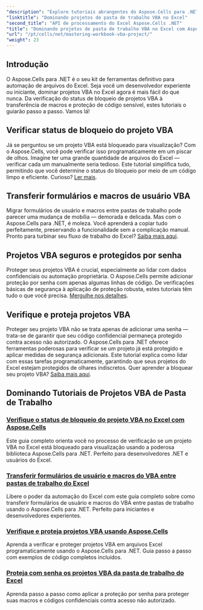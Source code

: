 ```yaml
---
"description": "Explore tutoriais abrangentes do Aspose.Cells para .NET para dominar verificações de status de bloqueio de projetos VBA do Excel, transferências de formulários de usuário e proteção de projetos VBA."
"linktitle": "Dominando projetos de pasta de trabalho VBA no Excel"
"second_title": "API de processamento do Excel Aspose.Cells .NET"
"title": "Dominando projetos de pasta de trabalho VBA no Excel com Aspose.Cells"
"url": "/pt/cells/net/mastering-workbook-vba-project/"
"weight": 23
---
```


## Introdução

O Aspose.Cells para .NET é o seu kit de ferramentas definitivo para automação de arquivos do Excel. Seja você um desenvolvedor experiente ou iniciante, dominar projetos VBA no Excel agora é mais fácil do que nunca. Da verificação do status de bloqueio de projetos VBA à transferência de macros e proteção de código sensível, estes tutoriais o guiarão passo a passo. Vamos lá!

## Verificar status de bloqueio do projeto VBA

Já se perguntou se um projeto VBA está bloqueado para visualização? Com o Aspose.Cells, você pode verificar isso programaticamente em um piscar de olhos. Imagine ter uma grande quantidade de arquivos do Excel — verificar cada um manualmente seria tedioso. Este tutorial simplifica tudo, permitindo que você determine o status do bloqueio por meio de um código limpo e eficiente. Curioso? [Ler mais](./check-vba-project-lock-status/).

## Transferir formulários e macros de usuário VBA

Migrar formulários de usuário e macros entre pastas de trabalho pode parecer uma mudança de mobília — demorada e delicada. Mas com o Aspose.Cells para .NET, é moleza. Você aprenderá a copiar tudo perfeitamente, preservando a funcionalidade sem a complicação manual. Pronto para turbinar seu fluxo de trabalho do Excel? [Saiba mais aqui](./transfer-vba-user-form-and-macro/).

## Projetos VBA seguros e protegidos por senha

Proteger seus projetos VBA é crucial, especialmente ao lidar com dados confidenciais ou automação proprietária. O Aspose.Cells permite adicionar proteção por senha com apenas algumas linhas de código. De verificações básicas de segurança à aplicação de proteção robusta, estes tutoriais têm tudo o que você precisa. [Mergulhe nos detalhes](./password-protect-vba-projects/).

## Verifique e proteja projetos VBA

Proteger seu projeto VBA não se trata apenas de adicionar uma senha — trata-se de garantir que seu código confidencial permaneça protegido contra acesso não autorizado. O Aspose.Cells para .NET oferece ferramentas poderosas para verificar se um projeto já está protegido e aplicar medidas de segurança adicionais. Este tutorial explica como lidar com essas tarefas programaticamente, garantindo que seus projetos do Excel estejam protegidos de olhares indiscretos. Quer aprender a bloquear seu projeto VBA? [Saiba mais aqui](./check-and-secure-vba-projects-is-protected/).

## Dominando Tutoriais de Projetos VBA de Pasta de Trabalho
### [Verifique o status de bloqueio do projeto VBA no Excel com Aspose.Cells](./check-vba-project-lock-status/)
Este guia completo orienta você no processo de verificação se um projeto VBA no Excel está bloqueado para visualização usando a poderosa biblioteca Aspose.Cells para .NET. Perfeito para desenvolvedores .NET e usuários do Excel.
### [Transferir formulários de usuário e macros do VBA entre pastas de trabalho do Excel](./transfer-vba-user-form-and-macro/)
Libere o poder da automação do Excel com este guia completo sobre como transferir formulários de usuário e macros do VBA entre pastas de trabalho usando o Aspose.Cells para .NET. Perfeito para iniciantes e desenvolvedores experientes.
### [Verifique e proteja projetos VBA usando Aspose.Cells](./check-and-secure-vba-projects-is-protected/)
Aprenda a verificar e proteger projetos VBA em arquivos Excel programaticamente usando o Aspose.Cells para .NET. Guia passo a passo com exemplos de código completos incluídos.
### [Proteja com senha os projetos VBA da pasta de trabalho do Excel](./password-protect-vba-projects/)
Aprenda passo a passo como aplicar a proteção por senha para proteger suas macros e códigos confidenciais contra acesso não autorizado.